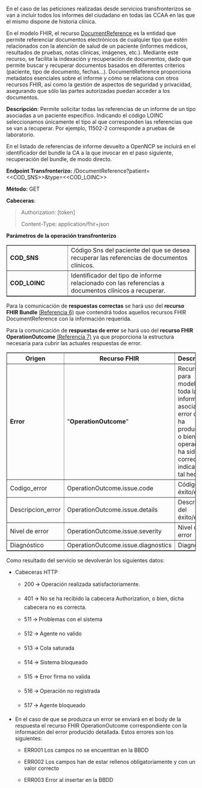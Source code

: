 <p>En el caso de las peticiones realizadas desde servicios
transfronterizos se van a incluir todos los informes del ciudadano en
todas las CCAA en las que el mismo dispone de historia clínica.</p>
<p>En el modelo FHIR, el recurso <a
href="https://www.hl7.org/fhir/R4/documentreference.html">DocumentReference</a>
es la entidad que permite referenciar documentos electrónicos de
cualquier tipo que estén relacionados con la atención de salud de un
paciente (informes médicos, resultados de pruebas, notas clínicas,
imágenes, etc.). Mediante este recurso, se facilita la indexación y
recuperación de documentos, dado que permite buscar y recuperar
documentos basados en diferentes criterios (paciente, tipo de documento,
fechas...). DocumentReference proporciona metadatos esenciales sobre el
informe y cómo se relaciona con otros recursos FHIR, así como la gestión
de aspectos de seguridad y privacidad, asegurando que sólo las partes
autorizadas puedan acceder a los documentos.</p>
<p><strong>Descripción</strong>: Permite solicitar todas las referencias
de un informe de un tipo asociadas a un paciente específico. Indicando
el código LOINC seleccionamos únicamente el tipo al que corresponden las
referencias que se van a recuperar. Por ejemplo, 11502-2 corresponde a
pruebas de laboratorio.</p>
<p>En el listado de referencias de informe devuelto a OpenNCP se
incluirá en el identificador del bundle la CA a la que invocar en el
paso siguiente, recuperación del bundle, de modo directo.</p>
<p><strong>Endpoint Transfronterizo:</strong>
/DocumentReference?patient=&lt;&lt;COD_SNS&gt;&gt;&amp;type=&lt;&lt;COD_LOINC&gt;&gt;</p>
<p><strong>Método:</strong> GET</p>
<p><strong>Cabeceras</strong>:</p>
<blockquote>
<p>Authorization: [token]</p>
<p>Content-Type: application/fhir+json</p>
</blockquote>
<p><strong>Parámetros de la operación transfronterizo</strong></p>
<table border="1">
<colgroup>
<col style="width: 32%" />
<col style="width: 67%" />
</colgroup>
<tbody>
<tr>
<td><strong>COD_SNS</strong></td>
<td style="text-align: left;">Código Sns del paciente del que se desea
recuperar las referencias de documentos clínicos.</td>
</tr>
<tr>
<td><strong>COD_LOINC</strong></td>
<td style="text-align: left;">Identificador del tipo de informe
relacionado con las referencias a documentos clínicos a recuperar.</td>
</tr>
</tbody>
</table>
<p>Para la comunicación de <strong>respuestas correctas</strong> se hará
uso del <strong>recurso FHIR Bundle</strong> <a
href="#referencias">(Referencia 6)</a> que contendrá todos aquellos
recursos FHIR DocumentReference con la información requerida.</p>
<p>Para la comunicación de <strong>respuestas de error</strong> se hará
uso del <strong>recurso FHIR OperationOutcome</strong> <a
href="#referencias">(Referencia 7)</a> ya que proporciona la estructura
necesaria para cubrir las actuales respuestas de error.</p>
<table border="1">
<colgroup>
<col style="width: 21%" />
<col style="width: 41%" />
<col style="width: 37%" />
</colgroup>
<thead>
<tr>
<th style="text-align: center;"><strong>Origen</strong></th>
<th style="text-align: center;"><strong>Recurso FHIR</strong></th>
<th style="text-align: center;"><strong>Descripcion</strong></th>
</tr>
</thead>
<tbody>
<tr>
<td><strong>Error</strong></td>
<td>"<strong>OperationOutcome</strong>”</td>
<td>Recurso para modelar toda la información asociada al error que se ha
producido, o bien si la operación ha sido correcta, indicando tal
hecho.</td>
</tr>
<tr>
<td>Codigo_error</td>
<td>OperationOutcome.issue.code</td>
<td>Código de éxito/error.</td>
</tr>
<tr>
<td>Descripcion_error</td>
<td>OperationOutcome.issue.details</td>
<td>Descripción del éxito/error.</td>
</tr>
<tr>
<td>Nivel de error</td>
<td>OperationOutcome.issue.severity</td>
<td>Nivel de error</td>
</tr>
<tr>
<td>Diagnóstico</td>
<td>OperationOutcome.issue.diagnostics</td>
<td>Diagnóstico</td>
</tr>
</tbody>
</table>
<p>Como resultado del servicio se devolverán los siguientes datos:</p>
<ul>
<li><p>Cabeceras HTTP</p>
<ul>
<li><p>200 🡪 Operación realizada satisfactoriamente.</p></li>
<li><p>401 🡪 No se ha recibido la cabecera Authorization, o bien, dicha
cabecera no es correcta.</p></li>
<li><p>511 🡪 Problemas con el sistema</p></li>
<li><p>512 🡪 Agente no valido</p></li>
<li><p>513 🡪 Cola saturada</p></li>
<li><p>514 🡪 Sistema bloqueado</p></li>
<li><p>515 🡪 Error firma no valida</p></li>
<li><p>516 🡪 Operación no registrada</p></li>
<li><p>517 🡪 Agente bloqueado</p></li>
</ul></li>
<li><p>En el caso de que se produzca un error se enviará en el body de
la respuesta el recurso FHIR OperationOutcome correspondiente con la
información del error producido detallada. Estos errores son los
siguientes:</p>
<ul>
<li><p>ERR001 Los campos no se encuentran en la BBDD</p></li>
<li><p>ERR002 Los campos han de estar rellenos obligatoriamente y con un
valor correcto</p></li>
<li><p>ERR003 Error al insertar en la BBDD</p></li>
</ul></li>
</ul>
